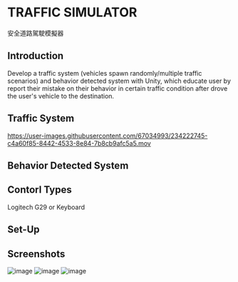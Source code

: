# TRAFFIC SIMULATOR

安全道路駕駛模擬器

## Introduction

Develop a traffic system (vehicles spawn randomly/multiple traffic scenarios) and behavior detected system with Unity, which educate user by report their mistake on their behavior in certain traffic condition after drove the user's vehicle to the destination.

## Traffic System


https://user-images.githubusercontent.com/67034993/234222745-c4a60f85-8442-4533-8e84-7b8cb9afc5a5.mov



## Behavior Detected System


## Contorl Types

Logitech G29 or Keyboard

## Set-Up


## Screenshots

![image](https://github.com/holydarktank2/Graduation-Project/blob/main/screenshots/Screenshot1.PNG)
![image](https://github.com/holydarktank2/Graduation-Project/blob/main/screenshots/Screenshot2.PNG)
![image](https://github.com/holydarktank2/Graduation-Project/blob/main/screenshots/Screenshot3.gif)
